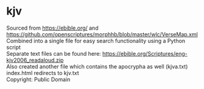 # kjv
Sourced from https://ebible.org/ and https://github.com/openscriptures/morphhb/blob/master/wlc/VerseMap.xml
<br />Combined into a single file for easy search functionality using a Python script
<br />Separate text files can be found here: https://ebible.org/Scriptures/eng-kjv2006_readaloud.zip
<br />Also created another file which contains the apocrypha as well (kjva.txt)
<br />index.html redirects to kjv.txt
<br />Copyright: Public Domain
